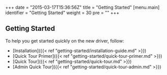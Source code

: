 +++
date = "2015-03-17T15:36:56Z"
title = "Getting Started"
[menu.main]
  identifier = "Getting Started"
  weight = 30
  pre = "<i class='fa fa-road'></i>"
+++

## Getting Started

To help you get started quickly on the new driver, follow:

  * [Installation]({{< ref "getting-started/installation-guide.md" >}})
  * [Quick Tour Primer]({{< ref "getting-started/quick-tour-primer.md" >}})
  * [Quick Tour]({{< ref "getting-started/quick-tour.md" >}})
  * [Admin Quick Tour]({{< ref "getting-started/quick-tour-admin.md" >}})
